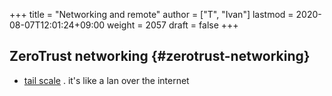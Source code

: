 +++
title = "Networking and remote"
author = ["T", "Ivan"]
lastmod = 2020-08-07T12:01:24+09:00
weight = 2057
draft = false
+++

## ZeroTrust networking {#zerotrust-networking}

-   [tail scale](https://tailscale.com) . it's like a lan over the internet
